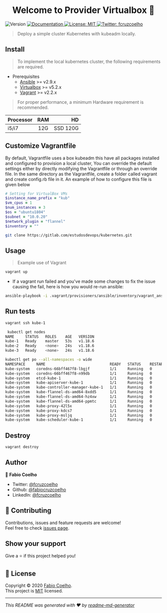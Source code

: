 <h1 align="center">Welcome to Provider Virtualbox 👋</h1>
<p>
  <img alt="Version" src="https://img.shields.io/badge/version-0.1.0-blue.svg?cacheSeconds=2592000" />
  <a href="https://gitlab.com/estudosdevops/kubernetes/-/blob/master/virtualbox/README.md" target="_blank">
    <img alt="Documentation" src="https://img.shields.io/badge/documentation-yes-brightgreen.svg" />
  </a>
  <a href="https://pt.wikipedia.org/wiki/Licen%C3%A7a_MIT" target="_blank">
    <img alt="License: MIT" src="https://img.shields.io/badge/License-MIT-yellow.svg" />
  </a>
  <a href="https://twitter.com/fcruzcoelho" target="_blank">
    <img alt="Twitter: fcruzcoelho" src="https://img.shields.io/twitter/follow/fcruzcoelho.svg?style=social" />
  </a>
</p>

> Deploy a simple cluster Kubernetes with kubeadm locally.

## Install

> To implement the local kubernetes cluster, the following requirements are required.

- Prerequisites
  - [Ansible](https://docs.ansible.com/ansible/latest/installation_guide/intro_installation.html) >= v2.9.x
  - [Virtualbox](https://www.virtualbox.org/wiki/Linux_Downloads) >= v5.2.x
  - [Vagrant](https://www.vagrantup.com/docs/installation) >= v2.2.x

> For proper performance, a minimum Hardware requirement is recommended.

| Processor |  RAM  |    HD    |
| --------- | :---: | -------: |
| i5/i7     |  12G  | SSD 120G |

## Customize Vagrantfile

By default, Vagrantfile uses a box kubeadm this have all packages installed and configured to provision a local cluster, You can override the default settings either by directly modifying the Vagrantfile or through an override file. In the same directory as the Vagrantfile, create a folder called vagrant and create config.rb file in it. An example of how to configure this file is given below

```rb
# Setting for VirtualBox VMs
$instance_name_prefix = "kub"
$vm_cpus = 1
$num_instances = 3
$os = "ubuntu1804"
$subnet = "10.0.20"
$network_plugin = "flannel"
$inventory = ""
```

```sh
git clone https://gitlab.com/estudosdevops/kubernetes.git
```

## Usage

> Example use of Vagrant

```sh
vagrant up
```

- If a vagrant run failed and you've made some changes to fix the issue causing the fail, here is how you would re-run ansible:

```sh
ansible-playbook -i .vagrant/provisioners/ansible/inventory/vagrant_ansible_inventory cluster.yml -vvv
```

## Run tests

```sh
vagrant ssh kube-1
```

```sh
 kubectl get nodes
NAME     STATUS   ROLES    AGE   VERSION
kube-1   Ready    master   53s   v1.18.6
kube-2   Ready    <none>   24s   v1.18.6
kube-3   Ready    <none>   24s   v1.18.6
```

```sh
kubectl get po --all-namespaces -o wide
NAMESPACE     NAME                             READY   STATUS    RESTARTS   AGE   IP           NODE     NOMINATED NODE   READINESS GATES
kube-system   coredns-66bff467f8-lbgjf         1/1     Running   0          62s   10.244.1.2   kube-2   <none>           <none>
kube-system   coredns-66bff467f8-n99db         1/1     Running   0          62s   10.244.2.2   kube-3   <none>           <none>
kube-system   etcd-kube-1                      1/1     Running   0          73s   10.0.2.15    kube-1   <none>           <none>
kube-system   kube-apiserver-kube-1            1/1     Running   0          73s   10.0.2.15    kube-1   <none>           <none>
kube-system   kube-controller-manager-kube-1   1/1     Running   0          73s   10.0.2.15    kube-1   <none>           <none>
kube-system   kube-flannel-ds-amd64-8xdd5      1/1     Running   0          54s   10.0.2.15    kube-3   <none>           <none>
kube-system   kube-flannel-ds-amd64-hz4xw      1/1     Running   0          62s   10.0.2.15    kube-1   <none>           <none>
kube-system   kube-flannel-ds-amd64-ppmtc      1/1     Running   0          54s   10.0.2.15    kube-2   <none>           <none>
kube-system   kube-proxy-42l5x                 1/1     Running   0          54s   10.0.2.15    kube-2   <none>           <none>
kube-system   kube-proxy-kdcs7                 1/1     Running   0          54s   10.0.2.15    kube-3   <none>           <none>
kube-system   kube-proxy-msljq                 1/1     Running   0          62s   10.0.2.15    kube-1   <none>           <none>
kube-system   kube-scheduler-kube-1            1/1     Running   0          73s   10.0.2.15    kube-1   <none>           <none>
```

## Destroy

```sh
vagrant destroy
```

## Author

👤 **Fabio Coelho**

* Twitter: [@fcruzcoelho](https://twitter.com/fcruzcoelho)
* Github: [@fabiocruzcoelho](https://github.com/fabiocruzcoelho)
* LinkedIn: [@fcruzcoelho](https://linkedin.com/in/fcruzcoelho)

## 🤝 Contributing

Contributions, issues and feature requests are welcome!<br />Feel free to check [issues page](https://gitlab.com/estudosdevops/kubernetes/-/issues).

## Show your support

Give a ⭐️ if this project helped you!

## 📝 License

Copyright © 2020 [Fabio Coelho](https://github.com/fabiocruzcoelho).<br />
This project is [MIT](https://pt.wikipedia.org/wiki/Licen%C3%A7a_MIT) licensed.

***
_This README was generated with ❤️ by [readme-md-generator](https://github.com/kefranabg/readme-md-generator)_